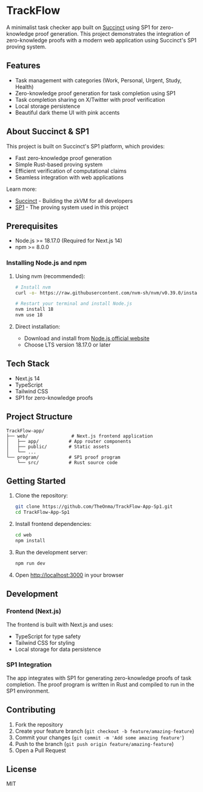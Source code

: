 # TrackFlow

A minimalist task checker app built on [Succinct](https://succinct.xyz/) using SP1 for zero-knowledge proof generation. This project demonstrates the integration of zero-knowledge proofs with a modern web application using Succinct's SP1 proving system.

## Features

- Task management with categories (Work, Personal, Urgent, Study, Health)
- Zero-knowledge proof generation for task completion using SP1
- Task completion sharing on X/Twitter with proof verification
- Local storage persistence
- Beautiful dark theme UI with pink accents

## About Succinct & SP1

This project is built on Succinct's SP1 platform, which provides:
- Fast zero-knowledge proof generation
- Simple Rust-based proving system
- Efficient verification of computational claims
- Seamless integration with web applications

Learn more:
- [Succinct](https://succinct.xyz/) - Building the zkVM for all developers
- [SP1](https://github.com/succinctlabs/sp1) - The proving system used in this project

## Prerequisites

- Node.js >= 18.17.0 (Required for Next.js 14)
- npm >= 8.0.0

### Installing Node.js and npm

1. Using nvm (recommended):
   ```bash
   # Install nvm
   curl -o- https://raw.githubusercontent.com/nvm-sh/nvm/v0.39.0/install.sh | bash
   
   # Restart your terminal and install Node.js
   nvm install 18
   nvm use 18
   ```

2. Direct installation:
   - Download and install from [Node.js official website](https://nodejs.org/)
   - Choose LTS version 18.17.0 or later

## Tech Stack

- Next.js 14
- TypeScript
- Tailwind CSS
- SP1 for zero-knowledge proofs

## Project Structure

```
TrackFlow-app/
├── web/                # Next.js frontend application
│   ├── app/           # App router components
│   ├── public/        # Static assets
│   └── ...
└── program/           # SP1 proof program
    └── src/           # Rust source code
```

## Getting Started

1. Clone the repository:
   ```bash
   git clone https://github.com/TheOnma/TrackFlow-App-Sp1.git
   cd TrackFlow-App-Sp1
   ```

2. Install frontend dependencies:
   ```bash
   cd web
   npm install
   ```

3. Run the development server:
   ```bash
   npm run dev
   ```

4. Open [http://localhost:3000](http://localhost:3000) in your browser

## Development

### Frontend (Next.js)

The frontend is built with Next.js and uses:
- TypeScript for type safety
- Tailwind CSS for styling
- Local storage for data persistence

### SP1 Integration

The app integrates with SP1 for generating zero-knowledge proofs of task completion. The proof program is written in Rust and compiled to run in the SP1 environment.

## Contributing

1. Fork the repository
2. Create your feature branch (`git checkout -b feature/amazing-feature`)
3. Commit your changes (`git commit -m 'Add some amazing feature'`)
4. Push to the branch (`git push origin feature/amazing-feature`)
5. Open a Pull Request

## License

MIT
